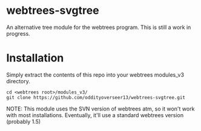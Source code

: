 webtrees-svgtree
================

An alternative tree module for the webtrees program. This is still a work in progress.

Installation
============
Simply extract the contents of this repo into your webtrees modules_v3 directory.

    cd <webtrees root>/modules_v3/
    git clone https://github.com/oddityoverseer13/webtrees-svgtree.git

NOTE: This module uses the SVN version of webtrees atm, so it won't work with most installations. Eventually, it'll use a standard webtrees version (probably 1.5)
